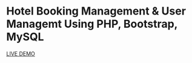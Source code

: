 # Hotel Booking Management & User Managemt Using PHP, Bootstrap, MySQL
<a href="http://easestay-hotel.infinityfreeapp.com/">LIVE DEMO</a>
